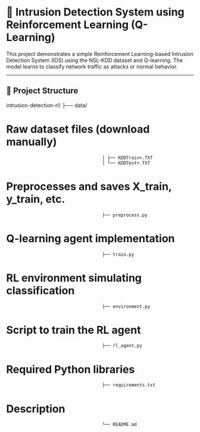 # 🚨 Intrusion Detection System using Reinforcement Learning (Q-Learning)

This project demonstrates a simple Reinforcement Learning-based Intrusion Detection System (IDS) using the NSL-KDD dataset and Q-learning. The model learns to classify network traffic as attacks or normal behavior.

---

## 📁 Project Structure

intrusion-detection-rl/ ├── data/ 
# Raw dataset files (download manually)
                                        │ ├── KDDTrain+.TXT
                                        │ └── KDDTest+.TXT
  # Preprocesses and saves X_train, y_train, etc. 
                                        ├── preprocess.py  
  # Q-learning agent implementation 
                                        ├── train.py
  # RL environment simulating classification
                                        ├── environment.py
  # Script to train the RL agent 
                                        ├── rl_agent.py 
  # Required Python libraries 
                                        ├── requirements.txt
  # Description                                      
                                        └── README.md 
